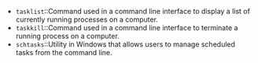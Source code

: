 - `tasklist`::Command used in a command line interface to display a list of currently running processes on a computer.
- `taskkill`::Command used in a command line interface to terminate a running process on a computer.
- `schtasks`::Utility in Windows that allows users to manage scheduled tasks from the command line.
